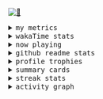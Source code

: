 [![🐙](https://hits.seeyoufarm.com/api/count/incr/badge.svg?url=https%3A%2F%2Fgithub.com%2Fktnkk%2Fhit-counter&count_bg=%23070707&title_bg=%23070707&icon=&icon_color=%23E7E7E7&title=visitors&edge_flat=true)](https://hits.seeyoufarm.com)

<details>
  <summary> <samp>my metrics</samp></summary>
  
  <br>
  
 ![🐳](https://github.com/kkhys/kkhys/blob/main/github-metrics.svg)
  
  ***
</details>

<details>
  <summary> <samp>wakaTime stats</samp></summary>
  
  <br>
  
<!--START_SECTION:waka-->
![Code Time](http://img.shields.io/badge/Code%20Time-2%2C571%20hrs%2029%20mins-blue)

**🐱 My GitHub Data** 

> 📦 5.0 MB Used in GitHub's Storage 
 > 
> 🏆 408 Contributions in the Year 2024
 > 
> 💼 Opted to Hire
 > 
> 📜 9 Public Repositories 
 > 
> 🔑 23 Private Repositories 
 > 
**I'm an Early 🐤** 

```text
🌞 Morning                5514 commits        ████████░░░░░░░░░░░░░░░░░   31.74 % 
🌆 Daytime                4389 commits        ██████░░░░░░░░░░░░░░░░░░░   25.26 % 
🌃 Evening                6075 commits        █████████░░░░░░░░░░░░░░░░   34.97 % 
🌙 Night                  1396 commits        ██░░░░░░░░░░░░░░░░░░░░░░░   08.03 % 
```
📅 **I'm Most Productive on Tuesday** 

```text
Monday                   2634 commits        ████░░░░░░░░░░░░░░░░░░░░░   15.16 % 
Tuesday                  2802 commits        ████░░░░░░░░░░░░░░░░░░░░░   16.13 % 
Wednesday                2443 commits        ████░░░░░░░░░░░░░░░░░░░░░   14.06 % 
Thursday                 2366 commits        ███░░░░░░░░░░░░░░░░░░░░░░   13.62 % 
Friday                   2548 commits        ████░░░░░░░░░░░░░░░░░░░░░   14.67 % 
Saturday                 2111 commits        ███░░░░░░░░░░░░░░░░░░░░░░   12.15 % 
Sunday                   2470 commits        ████░░░░░░░░░░░░░░░░░░░░░   14.22 % 
```


📊 **This Week I Spent My Time On** 

```text
🕑︎ Time Zone: Asia/Tokyo

💬 Programming Languages: 
Other                    40 hrs 37 mins      ████████████████░░░░░░░░░   65.85 % 
Java                     11 hrs 31 mins      █████░░░░░░░░░░░░░░░░░░░░   18.67 % 
TypeScript               3 hrs 16 mins       █░░░░░░░░░░░░░░░░░░░░░░░░   05.31 % 
MDX                      2 hrs 23 mins       █░░░░░░░░░░░░░░░░░░░░░░░░   03.88 % 
HTML                     1 hr 13 mins        ░░░░░░░░░░░░░░░░░░░░░░░░░   02.00 % 

🔥 Editors: 
Chrome                   40 hrs 37 mins      ████████████████░░░░░░░░░   65.85 % 
Intellijidea             15 hrs 11 mins      ██████░░░░░░░░░░░░░░░░░░░   24.62 % 
WebStorm                 5 hrs 52 mins       ██░░░░░░░░░░░░░░░░░░░░░░░   09.53 % 

💻 Operating System: 
Mac                      61 hrs 42 mins      █████████████████████████   100.00 % 
```


 Last Updated on 2024/02/02 18:35:54 UTC
<!--END_SECTION:waka-->
  
  ***
</details>


<details>
  <summary> <samp>now playing</samp></summary>
  
  <br>
 
 [![🐟](https://spotify-github-profile.vercel.app/api/view?uid=31ryofms4dnv7mrohhepo4c4zgqu&cover_image=true&theme=default&show_offline=false&background_color=121212&bar_color=53b14f&bar_color_cover=false)](https://open.spotify.com/user/31ryofms4dnv7mrohhepo4c4zgqu)
  
  ***
</details>

<details>
  <summary> <samp>github readme stats</samp></summary>
  
  <br>
  
 <p align="left"> 
  <img alt="🐠" src="https://github-readme-stats.vercel.app/api?username=kkhys&count_private=true&show_icons=true&theme=dark&include_all_commits=true" />
  <img alt="🐟" src="https://github-readme-stats.vercel.app/api/top-langs/?username=kkhys&layout=compact&theme=dark&langs_count=10&hide=HTML,CSS,SCSS" />
</p>
  
  ***
</details>

<details>
  <summary> <samp>profile trophies</samp></summary>
  
  <br>
  
  [![🐬](https://github-profile-trophy.vercel.app/?username=kkhys&rank=SECRET,SSS,SS,S,AAA,AA,A&theme=darkhub&row=1&margin-w=10&no-bg=true)](https://github.com/ryo-ma/github-profile-trophy)
  
  ***
</details>

<details>
  <summary> <samp>summary cards</samp></summary>
  
  <br>
  
  ![🐋](https://github-profile-summary-cards.vercel.app/api/cards/profile-details?username=kkhys&theme=github_dark)
  ![🦑](https://github-profile-summary-cards.vercel.app/api/cards/repos-per-language?username=kkhys&theme=github_dark)
  ![🦭](https://github-profile-summary-cards.vercel.app/api/cards/most-commit-language?username=kkhys&theme=github_dark)
  ![🦀](https://github-profile-summary-cards.vercel.app/api/cards/stats?username=kkhys&theme=github_dark)
  ![🦈](https://github-profile-summary-cards.vercel.app/api/cards/productive-time?username=kkhys&theme=github_dark)
  
  ***
</details>

<details>
  <summary> <samp>streak stats</samp></summary>
  
  <br>
  
  [![🐠](http://github-readme-streak-stats.herokuapp.com?user=kkhys&theme=dark)](https://git.io/streak-stats)
  
  ***
</details>

<details>
  <summary> <samp>activity graph</samp></summary>
  
  <br>
  
  [![🐡](https://github-readme-activity-graph.vercel.app/graph?username=kkhys&theme=xcode)](https://github.com/ashutosh00710/github-readme-activity-graph)
  
  ***
</details>
